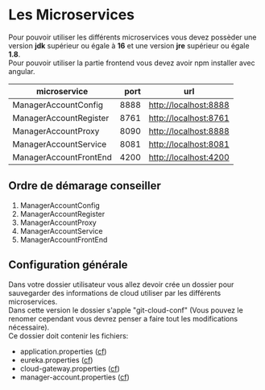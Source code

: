 # Les Microservices

Pour pouvoir utiliser les différents microservices vous devez possèder une version **jdk** supérieur ou égale à **16** et une version **jre** supérieur ou égale **1.8**.<br/>
Pour pouvoir utiliser la partie frontend vous devez avoir npm installer avec angular.

microservice | port | url
-------------|-----:|----
ManagerAccountConfig | 8888 | [http://localhost:8888](http://localhost:8888)
ManagerAccountRegister | 8761 | [http://localhost:8761](http://localhost:8761)
ManagerAccountProxy | 8090 | [http://localhost:8888](http://localhost:8090)
ManagerAccountService | 8081 | [http://localhost:8081](http://localhost:8081)
ManagerAccountFrontEnd | 4200 | [http://localhost:4200](http://localhost:4200)

## Ordre de démarage conseiller
1. ManagerAccountConfig
2. ManagerAccountRegister
3. ManagerAccountProxy
4. ManagerAccountService
5. ManagerAccountFrontEnd


## Configuration générale
Dans votre dossier utilisateur vous allez devoir crée un dossier pour sauvegarder des informations de cloud utiliser par les différents microservices.</br>
Dans cette version le dossier s'apple "git-cloud-conf" (Vous pouvez le renomer cependant vous devrez penser a faire tout les modifications nécessaire).</br>
Ce dossier doit contenir les fichiers:
- application.properties ([cf](ManagerAccountConfig/README.md))
- eureka.properties ([cf](ManagerAccountRegister/README.md))
- cloud-gateway.properties ([cf](ManagerAccountProxy/README.md))
- manager-account.properties ([cf](ManagerAccountService/README.md))
